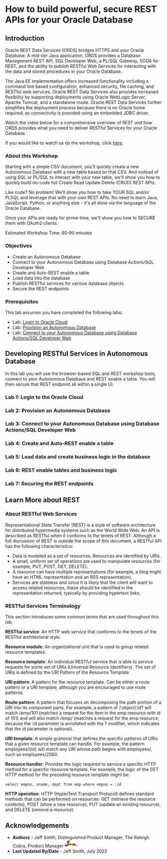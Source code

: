 # How to build powerful, secure REST APIs for your Oracle Database

## Introduction
Oracle REST Data Services (ORDS) bridges HTTPS and your Oracle Database. A mid-tier Java application, ORDS provides a Database Management REST API, SQL Developer Web, a PL/SQL Gateway, SODA for REST, and the ability to publish RESTful Web Services for interacting with the data and stored procedures in your Oracle Database. 

The Java EE implementation offers increased functionality including a command line based configuration, enhanced security, file caching, and RESTful web services. Oracle REST Data Services also provides increased flexibility by supporting deployments using Oracle WebLogic Server, Apache Tomcat, and a standalone mode. Oracle REST Data Services further simplifies the deployment process because there is no Oracle home required, as connectivity is provided using an embedded JDBC driver.


Watch the video below for a comprehensive overview of REST and how ORDS provides what you need to deliver RESTful Services for your Oracle Database.

[](youtube:rvxTbTuUm5k)

<if type="odbw">If you would like to watch us do the workshop, click [here](https://youtu.be/t0MkIxMKhDo).</if>

### About this Workshop

Starting with a simple CSV document, you'll quickly create a new Autonomous Database with a new table based on that CSV. And instead of using SQL or PL/SQL to interact with your new table, we'll show you how to quickly build no-code full Create Read Update Delete (CRUD) REST APIs.

Like code? No problem! We'll show you how to take YOUR SQL and/or PLSQL and leverage that with your own REST APIs. No need to learn Java, JavaScript, Python, or anything else - it's all done via the language of the Oracle Database.

Once your APIs are ready for prime-time, we'll show you how to SECURE them with OAuth2 clients.

Estimated Workshop Time: 60-90 minutes

### Objectives

- Create an Autonomous Database
- Connect to your Autonomous Database using Database Actions/SQL Developer Web
- Create and Auto-REST enable a table
- Load data into the database
- Publish RESTful services for various database objects
- Secure the REST endpoints

### Prerequisites
This lab assumes you have completed the following labs:
* Lab: [Login to Oracle Cloud](https://objectstorage.us-phoenix-1.oraclecloud.com/p/SJgQwcGUvQ4LqtQ9xGsxRcgoSN19Wip9vSdk-D_lBzi7bhDP6eG1zMBl0I21Qvaz/n/c4u02/b/common/o/labs/cloud-login/pre-register-free-tier-account.md)
* Lab: [Provision an Autonomous Database](https://raw.githubusercontent.com/oracle/learning-library/master/data-management-library/autonomous-database/shared/adb-provision/adb-provision.md)
* Lab: [Connect to your Autonomous Database using Database Actions/SQL Developer Web](https://objectstorage.us-phoenix-1.oraclecloud.com/p/SJgQwcGUvQ4LqtQ9xGsxRcgoSN19Wip9vSdk-D_lBzi7bhDP6eG1zMBl0I21Qvaz/n/c4u02/b/common/o/labs/sqldevweb-login/sqldevweb-login.md)

## Developing RESTful Services in Autonomous Database

In this lab you will use the browser-based SQL and REST workshop tools, connect to your Autonomous Database and REST enable a table. You will then secure that REST endpoint all within a single UI.

### **Lab 1:** Login to the Oracle Cloud

### **Lab 2:** Provision an Autonomous Database

### **Lab 3:** Connect to your Autonomous Database using Database Actions/SQL Developer Web

### **Lab 4:** Create and Auto-REST enable a table

### **Lab 5:** Load data and create business logic in the database

### **Lab 6:** REST enable tables and business logic

### **Lab 7:** Securing the REST endpoints

## Learn More about REST

### About RESTful Web Services

Representational State Transfer (REST) is a style of software architecture for distributed hypermedia systems such as the World Wide Web. An API is described as RESTful when it conforms to the tenets of REST. Although a full discussion of REST is outside the scope of this document, a RESTful API has the following characteristics:

- Data is modeled as a set of resources. Resources are identified by URIs.
- A small, uniform set of operations are used to manipulate resources (for example, PUT, POST, GET, DELETE).
- A resource can have multiple representations (for example, a blog might have an HTML representation and an RSS representation).
- Services are stateless and since it is likely that the client will want to access related resources, these should be identified in the representation returned, typically by providing hypertext links.

### RESTful Services Terminology

This section introduces some common terms that are used throughout this lab:

**RESTful service**: An HTTP web service that conforms to the tenets of the RESTful architectural style.

**Resource module**: An organizational unit that is used to group related resource templates.

**Resource template**: An individual RESTful service that is able to service requests for some set of URIs (Universal Resource Identifiers). The set of URIs is defined by the URI Pattern of the Resource Template

**URI pattern**: A pattern for the resource template. Can be either a route pattern or a URI template, although you are encouraged to use route patterns.

**Route pattern**: A pattern that focuses on decomposing the path portion of a URI into its component parts. For example, a pattern of /:object/:id? will match /emp/101 (matches a request for the item in the emp resource with id of 101) and will also match /emp/ (matches a request for the emp resource, because the :id parameter is annotated with the ? modifier, which indicates that the id parameter is optional).

**URI template**: A simple grammar that defines the specific patterns of URIs that a given resource template can handle. For example, the pattern employees/{id} will match any URI whose path begins with employees/, such as employees/2560.

**Resource handler**: Provides the logic required to service a specific HTTP method for a specific resource template. For example, the logic of the GET HTTP method for the preceding resource template might be:
```
select empno, ename, dept from emp where empno = :id
```
**HTTP operation**: HTTP (HyperText Transport Protocol) defines standard methods that can be performed on resources: GET (retrieve the resource contents), POST (store a new resource), PUT (update an existing resource), and DELETE (remove a resource).


## Acknowledgements

 - **Authors** - Jeff Smith, Distinguished Product Manager, The Raleigh Cobra, Product Manager ![RC](./images/cobra.png)
 - **Last Updated By/Date** - Jeff Smith, July 2022